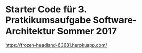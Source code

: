 # Starter Code für 3. Pratkikumsaufgabe Software-Architektur Sommer 2017 
https://frozen-headland-63681.herokuapp.com/

